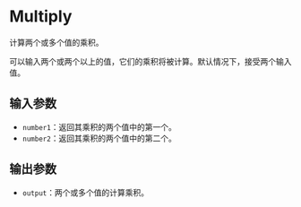 # Multiply

计算两个或多个值的乘积。

可以输入两个或两个以上的值，它们的乘积将被计算。默认情况下，接受两个输入值。

## 输入参数

- `number1`：返回其乘积的两个值中的第一个。
- `number2`：返回其乘积的两个值中的第二个。

## 输出参数

- `output`：两个或多个值的计算乘积。
